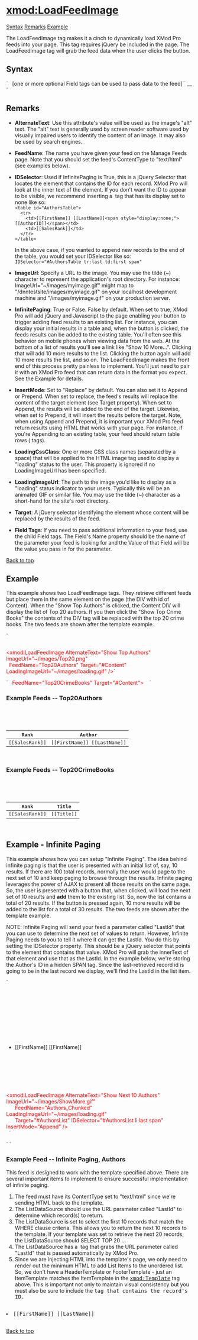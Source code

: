 # <xmod:LoadFeedImage>

<a name="top" xmlns="http://www.w3.org/1999/xhtml"></a>

[Syntax](#syntax) [Remarks](#remarks) [Example](#example)

The LoadFeedImage tag makes it a cinch to dynamically load XMod Pro feeds into your page. This tag requires jQuery be included in the page. The LoadFeedImage tag will grab the feed data when the user clicks the button.

<a name="syntax" xmlns="http://www.w3.org/1999/xhtml"></a>

## Syntax

<div xmlns="">`<xmod:LoadFeedImage  
  AlternateText="_string_"  
  FeedName="_string_"  
  Height="_size_"  
  IDSelector="_jQuery element selector_"  
  ImageUrl="_string_"  
  InfinitePaging="True|**False**"  
  InsertMode="**Replace**|Append|Prepend"  
  LoadingCssClass="_CSS Class Name(s)_"  
  LoadingImageUrl="_url_"  
  Target="_jQuery element selector_"  
  Width="_size_">  
  [one or more optional Field tags can be used to pass data to the feed]``  
_<Field Name="string" Value="string" />_  
</xmod:LoadFeedImage>`</div>

<a name="remarks" xmlns="http://www.w3.org/1999/xhtml"></a>

## Remarks

*   **AlternateText**: Use this attribute's value will be used as the image's "alt" text. The "alt" text is generally used by screen reader software used by visually impaired users to identify the content of an image. It may also be used by search engines.  

*   **FeedName**: The name you have given your feed on the Manage Feeds page. Note that you should set the feed's ContentType to "text/html" (see examples below).  

*   **IDSelector**: Used if InfinitePaging is True, this is a jQuery Selector that locates the element that contains the ID for each record. XMod Pro will look at the inner text of the element. If you don't want the ID to appear to be visible, we recommend inserting a <span> tag that has its display set to none like so:  
    `<table id="AuthorsTable">`  
    `  <tr>`  
    `    <td>[[FirstName]] [[LastName]]<span style="display:none;">[[AuthorID]]</span></td>`  
    `    <td>[[SalesRank]]</td>`  
    `  </tr>`  
    `</table>`  

    In the above case, if you wanted to append new records to the end of the table, you would set your IDSelector like so:  
    `IDSelector="#AuthorsTable tr:last td:first span"`  

*   **ImageUrl**: Specify a URL to the image. You may use the tilde (~) character to represent the application's root directory. For instance: ImageUrl="~/images/myimage.gif" might map to "/dnntestsite/images/myimage.gif" on your localhost development machine and "/images/myimage.gif" on your production server.  

*   **InfinitePaging**: True or False. False by default. When set to true, XMod Pro will add jQuery and Javascript to the page enabling your button to trigger adding feed results to an existing list. For instance, you can display your initial results in a table and, when the button is clicked, the feeds results can be added to the existing table. You'll often see this behavior on mobile phones when viewing data from the web. At the bottom of a list of results you'll see a link like "Show 10 More...". Clicking that will add 10 more results to the list. Clicking the button again will add 10 more results the list, and so on. The LoadFeedImage makes the front end of this process pretty painless to implement. You'll just need to pair it with an XMod Pro feed that can return data in the format you expect. See the Example for details.  

*   **InsertMode**: Set to "Replace" by default. You can also set it to Append or Prepend. When set to replace, the feed's results will replace the content of the target element (see Target property). When set to Append, the results will be added to the end of the target. Likewise, when set to Prepend, it will insert the results before the target. Note, when using Append and Prepend, it is important your XMod Pro feed return results using HTML that works with your page. For instance, if you're Appending to an existing table, your feed should return table rows (<tr> tags).  

*   **LoadingCssClass**: One or more CSS class names (separated by a space) that will be applied to the HTML image tag used to display a "loading" status to the user. This property is ignored if no LoadingImageUrl has been specified.  

*   **LoadingImageUrl**: The path to the image you'd like to display as a "loading" status indicator to your users. Typically this will be an animated GIF or similar file. You may use the tilde (~) character as a short-hand for the site's root directory.  

*   **Target**: A jQuery selector identifying the element whose content will be replaced by the results of the feed.  

*   **Field Tags**: If you need to pass additional information to your feed, use the child Field tags. The Field's Name property should be the name of the parameter your feed is looking for and the Value of that Field will be the value you pass in for the parameter.  

[Back to top](#top)  
<a name="example" xmlns="http://www.w3.org/1999/xhtml"></a>

## Example

This example shows two LoadFeedImage tags. They retrieve different feeds but place them in the same element on the page (the DIV with id of Content). When the "Show Top Authors" is clicked, the Content DIV will display the list of Top 20 authors. If you then click the "Show Top Crime Books" the contents of the DIV tag will be replaced with the top 20 crime books. The two feeds are shown after the template example.

<div xmlns="">`  
<!-- Main Content DIV Feed Results Will Be Placed Here -->  
<div id="Content"></div>  

`  
`<!-- LOAD FEED TAGS -->  
<span style="color: #ff0000;"><xmod:LoadFeedImage AlternateText="Show Top Authors" ImageUrl="~/images/Top20.png"</span>  
<span style="color: #ff0000;">  FeedName="Top20Authors" Target="#Content" LoadingImageUrl="~/images/loading.gif" /></span>`</div>

<div xmlns="">`  
<span style="color: #ff0000;"><xmod:LoadFeedImage AlternateText="Show Top Crime Books" ImageUrl="~/images/TopCrime.png"</span>  
<span style="color: #ff0000;">  FeedName="Top20CrimeBooks" Target="#Content"></span>  
<span style="color: #ff0000;">  <Field Name="GenreId" Value="20" /></span>  
<span style="color: #ff0000;"></xmod:LoadFeedImage></span>  
`</div>

### Example Feeds -- Top20Authors

<div style="font-family: monospace;" xmlns="http://www.w3.org/1999/xhtml"><xmod:Feed ContentType="text/html">  
  <ListDataSource CommandText="SELECT FirstName, LastName, AuthorId, SalesRank FROM Authors WHERE SalesRank <= 20" />  
  <HeaderTemplate>  
    <table>  
      <thead>  
        <tr>  
          <th>Rank</th>  
          <th>Author</th>  
        </tr>  
      </thead>  
      <tbody>  
  </HeaderTemplate>  
  <ItemTemplate>  
        <tr>  
          <td>[[SalesRank]]</td>  
          <td>[[FirstName]] [[LastName]]</td>  
        </tr>  
  </ItemTemplate>  
  <FooterTemplate>  
      </tbody>  
    </table>  
  </FooterTemplate>  
</xmod:Feed></div>

### Example Feeds -- Top20CrimeBooks

<div style="font-family: monospace;" xmlns="http://www.w3.org/1999/xhtml"><xmod:Feed ContentType="text/html">  
  <ListDataSource CommandText="SELECT Title, SalesRank FROM Books WHERE GenereId = @GenreId">  
    <Parameter Name="GenreId" Value='[[Url:GenreId]]' />  
  </ListDataSource>  
  <HeaderTemplate>  
    <table>  
      <thead>  
        <tr>  
          <th>Rank</th>  
          <th>Title</th>  
        </tr>  
      </thead>  
      <tbody>  
  </HeaderTemplate>  
  <ItemTemplate>  
        <tr>  
          <td>[[SalesRank]]</td>  
          <td>[[Title]]</td>  
        </tr>  
  </ItemTemplate>  
  <FooterTemplate>  
      </tbody>  
    </table>  
  </FooterTemplate>  
</xmod:Feed></div>

## Example - Infinite Paging

This example shows how you can setup "Infinite Paging". The idea behind infinite paging is that the user is presented with an initial list of, say, 10 results. If there are 100 total records, normally the user would page to the next set of 10 and keep paging to browse through the results. Infinite paging leverages the power of AJAX to present all those results on the same page. So, the user is presented with a button that, when clicked, will load the next set of 10 results and **add** them to the existing list. So, now the list contains a total of 20 results. If the button is pressed again, 10 more results will be added to the list for a total of 30 results. The two feeds are shown after the template example.

NOTE: Infinite Paging will send your feed a parameter called "LastId" that you can use to determine the next set of values to return. However, Infinite Paging needs to you to tell it where it can get the LastId. You do this by setting the IDSelector property. This should be a jQuery selector that points to the element that contains that value. XMod Pro will grab the innerText of that element and use that as the LastId. In the example below, we're storing the Author's ID in a hidden SPAN tag. Since the last-retrieved record id is going to be in the last record we display, we'll find the LastId in the list item.

<div xmlns="">`  
<xmod:Template>  
  <ListDataSource CommandText="SELECT TOP 10 AuthorId, FirstName, LastName FROM Authors" />  

  <HeaderTemplate>  
    <ul id="AuthorsList">  
  </HeaderTemplate>  

  <ItemTemplate>  
      <li>[[FirstName]] [[FirstName]]<span style="display:none;">[[AuthorId]]</span></li>  
  </ItemTemplate>  

  <FooterTemplate>  
    </ul>  
<span style="color: #ff0000;" xmlns="http://www.w3.org/1999/xhtml"><xmod:LoadFeedImage AlternateText="Show Next 10 Authors" ImageUrl="~/images/ShowMore.gif"</span>  
<span style="color: #ff0000;" xmlns="http://www.w3.org/1999/xhtml">      FeedName="Authors_Chunked" LoadingImageUrl="~/images/loading.gif" </span>  
<span style="color: #ff0000;" xmlns="http://www.w3.org/1999/xhtml">      Target="#AuthorsList" IDSelector="#AuthorsList li:last span" InsertMode="Append" /></span>  
  </FooterTemplate>`</div>

<div xmlns="">`</xmod:Template>  
`</div>

### Example Feed -- Infinite Paging, Authors

This feed is designed to work with the template specified above. There are several important items to implement to ensure successful implementation of infinite paging.

1.  The feed must have its ContentType set to "text/html" since we're sending HTML back to the template.
2.  The ListDataSource should use the URL parameter called "LastId" to determine which record(s) to return.
3.  The ListDataSource is set to select the first 10 records that match the WHERE clause criteria. This allows you to return the next 10 records to the template. If your template was set to retrieve the next 20 records, the ListDataSource should SELECT TOP 20 ...
4.  The ListDataSource has a <Parameter> tag that grabs the URL parameter called "LastId" that is passed automatically by XMod Pro.
5.  Since we are injecting HTML into the template's page, we only need to render out the minimum HTML to add List Items to the unordered list. So, we don't have a HeaderTemplate or FooterTemplate - just an ItemTemplate matches the ItemTemplate in the <span style="font-family: monospace;"><xmod:Template></span> tag above. This is important not only to maintain visual consistency but you must also be sure to include the <span style="font-family: monospace;" xmlns="http://www.w3.org/1999/xhtml"><span></span> tag that contains the record's ID.

<div style="font-family: monospace;" xmlns="http://www.w3.org/1999/xhtml"><xmod:Feed ContentType="text/html">  
  <ListDataSource CommandText="SELECT TOP 10 FirstName, LastName, AuthorId FROM Authors WHERE AuthorId > @LastId ORDER BY AuthorId ASC">  
    <Parameter Name="LastId" Value='[[Url:LastId]]' />  
  </ListDataSource>  
  <ItemTemplate>  
        <li>[[FirstName]] [[LastName]]<span style="display:none;">[[AuthorId]]</span></li>  
  </ItemTemplate>  
</xmod:Feed></div>

[Back to top](#top)